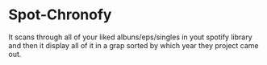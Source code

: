 # Spot-Chronofy
It scans through all of your liked albuns/eps/singles in yout spotify library and then it display all of it in a grap sorted by which year they project came out.
